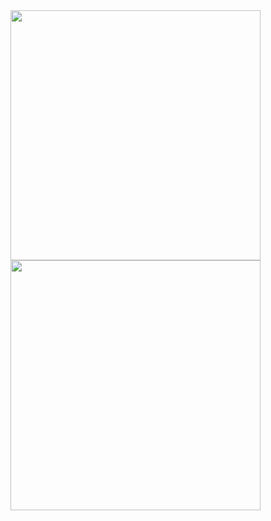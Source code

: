 <img src="https://github.com/user-attachments/assets/90097921-bd0d-4dbf-b202-613bf481a1aa" width="400">
<img src="https://github.com/user-attachments/assets/4b1c3c81-16a0-4e83-a9db-ef039603dbc0" width="400">
